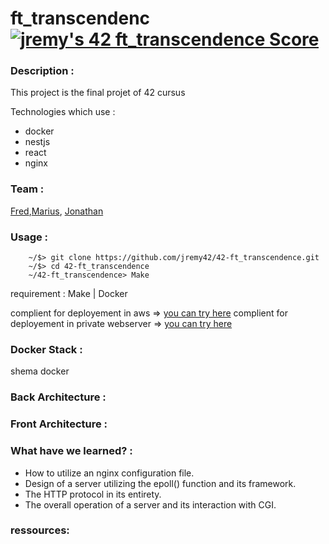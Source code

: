 # ft_transcendenc [![jremy's 42 ft_transcendence Score](https://badge42.vercel.app/api/v2/cl27cprhd001109mercwbbu5l/project/3008041)](https://github.com/JaeSeoKim/badge42)

### Description :

This project is the final projet of 42 cursus 

Technologies which use :

- docker
- nestjs
- react
- nginx

### Team : 

[Fred](https://profile.intra.42.fr/users/fle-blay),[Marius](https://profile.intra.42.fr/users/mbraets),  [Jonathan](https://profile.intra.42.fr/users/jremy) 

### Usage :

```
 	~/$> git clone https://github.com/jremy42/42-ft_transcendence.git
	~/$> cd 42-ft_transcendence
  	~/42-ft_transcendence> Make
```
requirement : Make | Docker

complient for deployement in aws => [you can try here](jremy.dev)
complient for deployement in private webserver => [you can try here](fle-blay.dev)
### Docker Stack :

shema docker 

### Back Architecture :


### Front Architecture :


### What have we learned? :

- How to utilize an nginx configuration file.
- Design of a server utilizing the epoll() function and its framework.
- The HTTP protocol in its entirety.
- The overall operation of a server and its interaction with CGI.

### ressources:
